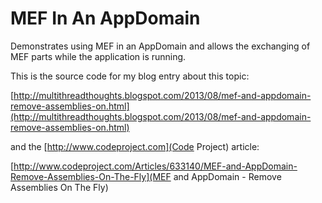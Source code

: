 MEF In An AppDomain
===================

Demonstrates using MEF in an AppDomain and allows the exchanging of MEF parts while the application is running.

This is the source code for my blog entry about this topic:

[http://multithreadthoughts.blogspot.com/2013/08/mef-and-appdomain-remove-assemblies-on.html](http://multithreadthoughts.blogspot.com/2013/08/mef-and-appdomain-remove-assemblies-on.html)

and the [http://www.codeproject.com](Code Project) article:

[http://www.codeproject.com/Articles/633140/MEF-and-AppDomain-Remove-Assemblies-On-The-Fly](MEF and AppDomain - Remove Assemblies On The Fly)
